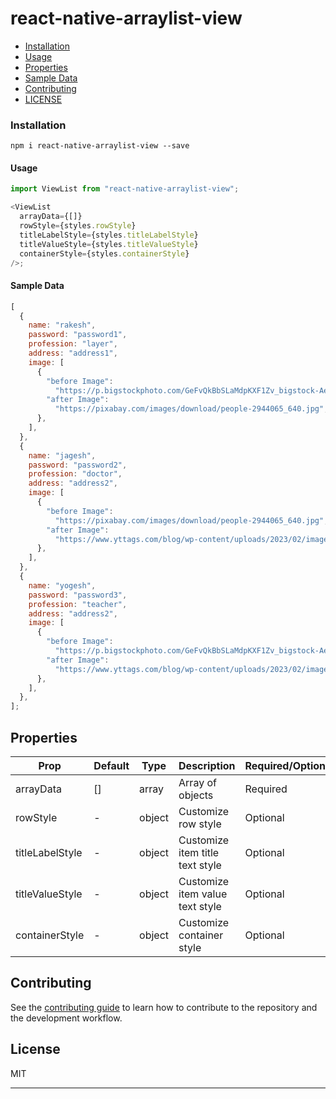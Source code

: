 # react-native-arraylist-view

- [Installation](#installation)
- [Usage](#usage)
- [Properties](#properties)
- [Sample Data](#sample-data)
- [Contributing](#contributing)
- [LICENSE](#license)

### Installation

```shell
npm i react-native-arraylist-view --save
```

#### Usage

```js
import ViewList from "react-native-arraylist-view";

<ViewList
  arrayData={[]}
  rowStyle={styles.rowStyle}
  titleLabelStyle={styles.titleLabelStyle}
  titleValueStyle={styles.titleValueStyle}
  containerStyle={styles.containerStyle}
/>;
```


#### Sample Data

```js
[
  {
    name: "rakesh",
    password: "password1",
    profession: "layer",
    address: "address1",
    image: [
      {
        "before Image":
          "https://p.bigstockphoto.com/GeFvQkBbSLaMdpKXF1Zv_bigstock-Aerial-View-Of-Blue-Lakes-And--227291596.jpg",
        "after Image":
          "https://pixabay.com/images/download/people-2944065_640.jpg",
      },
    ],
  },
  {
    name: "jagesh",
    password: "password2",
    profession: "doctor",
    address: "address2",
    image: [
      {
        "before Image":
          "https://pixabay.com/images/download/people-2944065_640.jpg",
        "after Image":
          "https://www.yttags.com/blog/wp-content/uploads/2023/02/image-urls-for-testing.webp",
      },
    ],
  },
  {
    name: "yogesh",
    password: "password3",
    profession: "teacher",
    address: "address2",
    image: [
      {
        "before Image":
          "https://p.bigstockphoto.com/GeFvQkBbSLaMdpKXF1Zv_bigstock-Aerial-View-Of-Blue-Lakes-And--227291596.jpg",
        "after Image":
          "https://www.yttags.com/blog/wp-content/uploads/2023/02/image-urls-for-testing.webp",
      },
    ],
  },
];
```
## Properties

| Prop            | Default | Type   | Description                     | Required/Optional |
| --------------- | ------- | ------ | ------------------------------- | ----------------- |
| arrayData       | []      | array  | Array of objects                | Required          |
| rowStyle        | -       | object | Customize row style             | Optional          |
| titleLabelStyle | -       | object | Customize item title text style | Optional          |
| titleValueStyle | -       | object | Customize item value text style | Optional          |
| containerStyle  | -       | object | Customize container style       | Optional          |


## Contributing

See the [contributing guide](CONTRIBUTING.md) to learn how to contribute to the repository and the development workflow.

## License

MIT

---
